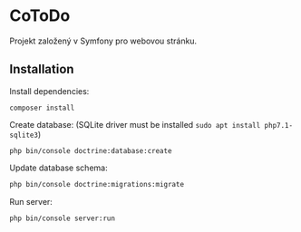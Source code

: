 # CoToDo
Projekt založený v Symfony pro webovou stránku.

## Installation

Install dependencies: 
```
composer install
```

Create database: (SQLite driver must be installed ```sudo apt install php7.1-sqlite3```) 
```
php bin/console doctrine:database:create
```

Update database schema:
```bash
php bin/console doctrine:migrations:migrate
```
Run server:
```
php bin/console server:run
```

